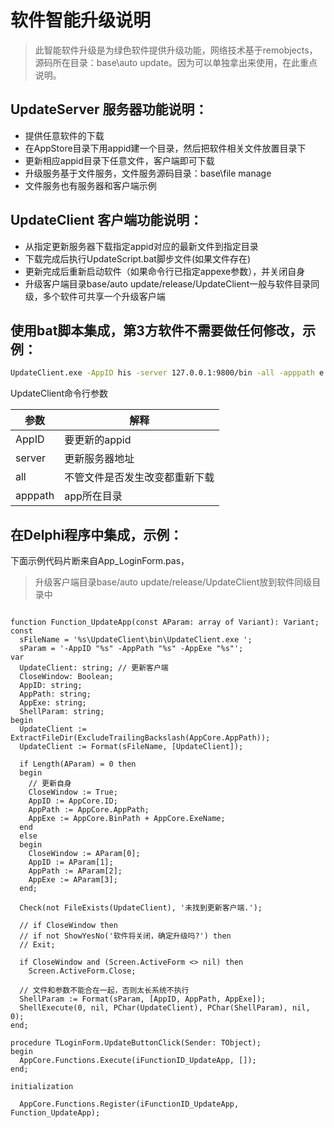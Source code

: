 
# 软件智能升级说明

>此智能软件升级是为绿色软件提供升级功能，网络技术基于remobjects，源码所在目录：base\auto update。因为可以单独拿出来使用，在此重点说明。

## UpdateServer 服务器功能说明：
- 提供任意软件的下载
- 在AppStore目录下用appid建一个目录，然后把软件相关文件放置目录下
- 更新相应appid目录下任意文件，客户端即可下载
- 升级服务基于文件服务，文件服务源码目录：base\file manage
- 文件服务也有服务器和客户端示例

## UpdateClient 客户端功能说明：
- 从指定更新服务器下载指定appid对应的最新文件到指定目录
- 下载完成后执行UpdateScript.bat脚步文件(如果文件存在)
- 更新完成后重新启动软件（如果命令行已指定appexe参数），并关闭自身
- 升级客户端目录base/auto update/release/UpdateClient一般与软件目录同级，多个软件可共享一个升级客户端

## 使用bat脚本集成，第3方软件不需要做任何修改，示例：
```bash
UpdateClient.exe -AppID his -server 127.0.0.1:9800/bin -all -apppath e:\test -appexe e:\test\bin\client.exe
```
UpdateClient命令行参数

|  参数 | 解释  |
| ------------ | ------------ |
|AppID|要更新的appid|
|server|更新服务器地址|
|all|不管文件是否发生改变都重新下载|
|apppath| app所在目录|

## 在Delphi程序中集成，示例：
下面示例代码片断来自App_LoginForm.pas，

>升级客户端目录base/auto update/release/UpdateClient放到软件同级目录中

```delphi

function Function_UpdateApp(const AParam: array of Variant): Variant;
const
  sFileName = '%s\UpdateClient\bin\UpdateClient.exe ';
  sParam = '-AppID "%s" -AppPath "%s" -AppExe "%s"';
var
  UpdateClient: string; // 更新客户端
  CloseWindow: Boolean;
  AppID: string;
  AppPath: string;
  AppExe: string;
  ShellParam: string;
begin
  UpdateClient := ExtractFileDir(ExcludeTrailingBackslash(AppCore.AppPath));
  UpdateClient := Format(sFileName, [UpdateClient]);

  if Length(AParam) = 0 then
  begin
    // 更新自身
    CloseWindow := True;
    AppID := AppCore.ID;
    AppPath := AppCore.AppPath;
    AppExe := AppCore.BinPath + AppCore.ExeName;
  end
  else
  begin
    CloseWindow := AParam[0];
    AppID := AParam[1];
    AppPath := AParam[2];
    AppExe := AParam[3];
  end;

  Check(not FileExists(UpdateClient), '未找到更新客户端.');

  // if CloseWindow then
  // if not ShowYesNo('软件将关闭，确定升级吗?') then
  // Exit;

  if CloseWindow and (Screen.ActiveForm <> nil) then
    Screen.ActiveForm.Close;

  // 文件和参数不能合在一起，否则太长系统不执行
  ShellParam := Format(sParam, [AppID, AppPath, AppExe]);
  ShellExecute(0, nil, PChar(UpdateClient), PChar(ShellParam), nil, 0);
end;

procedure TLoginForm.UpdateButtonClick(Sender: TObject);
begin
  AppCore.Functions.Execute(iFunctionID_UpdateApp, []);
end;

initialization

  AppCore.Functions.Register(iFunctionID_UpdateApp, Function_UpdateApp);


```

